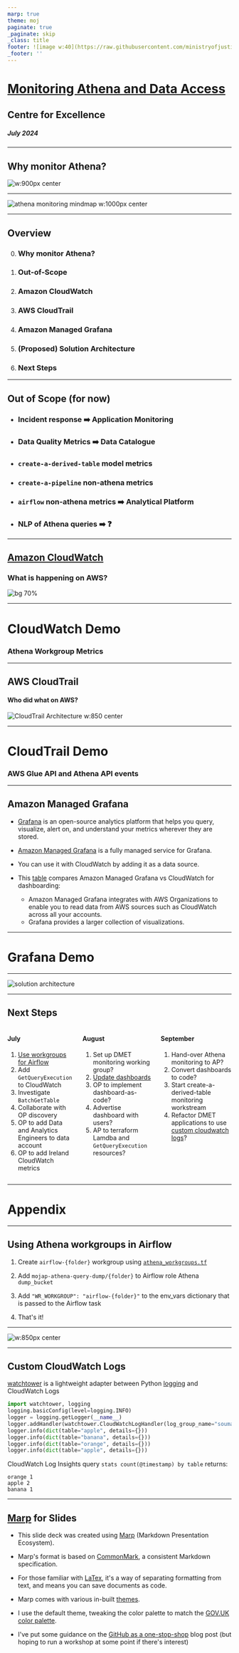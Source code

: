 ```yaml
---
marp: true
theme: moj
paginate: true
_paginate: skip
_class: title
footer: ![image w:40](https://raw.githubusercontent.com/ministryofjustice/marp-moj-theme/main/images/moj.png)
_footer: ''
---
```


<!-- _header: ![w:100](https://raw.githubusercontent.com/ministryofjustice/marp-moj-theme/main/images/moj.png) -->

# [Monitoring Athena and Data Access](https://github.com/moj-analytical-services/dmet-cfe/tree/main/investigations/athena_monitoring)

## Centre for Excellence

##### July 2024 

---

## Why monitor Athena?

![w:900px center](./images/athena_costs.png)

---
<!-- _class: removeBoxShadow -->

![athena monitoring mindmap w:1000px center](./images/athena_monitoring_mindmap.excalidraw.png)

---

## Overview

0. ### Why monitor Athena?
2. ### Out-of-Scope
3. ### Amazon CloudWatch
4. ### AWS CloudTrail
5. ### Amazon Managed Grafana
6. ### (Proposed) Solution Architecture
7. ### Next Steps

---

## Out of Scope (for now)

- ### Incident response :arrow_right: Application Monitoring

- ### Data Quality Metrics :arrow_right: Data Catalogue 

- ### `create-a-derived-table` model metrics

- ### `create-a-pipeline` non-athena metrics

- ### `airflow` non-athena metrics :arrow_right: Analytical Platform

- ### NLP of Athena queries :arrow_right: :question:

---
<!-- _class: removeBoxShadow -->
<style scoped>
section {
  justify-content: flex-end;
}
</style>

## [Amazon CloudWatch](https://docs.aws.amazon.com/AmazonCloudWatch/latest/monitoring/cloudwatch_architecture.html)

### What is happening on AWS?

![bg 70%](https://docs.aws.amazon.com/images/AmazonCloudWatch/latest/monitoring/images/CW-Overview.png)

---
<!-- _class: title -->

# CloudWatch Demo

### Athena Workgroup Metrics

---
## AWS CloudTrail
#### Who did what on AWS? 

![CloudTrail Architecture w:850 center](https://miro.medium.com/v2/format:webp/1*ejnlSrZ4eT1_BZPzT0WycA.png)

---
<!-- _class: title -->

# CloudTrail Demo

### AWS Glue API and Athena API events

---

## Amazon Managed Grafana

- [Grafana](https://grafana.com/) is an open-source analytics platform that helps you query, visualize, alert on, and understand your metrics wherever they are stored.
- [Amazon Managed Grafana](https://aws.amazon.com/grafana/) is a fully managed service for Grafana.
- You can use it with CloudWatch by adding it as a data source.

- This [table](https://docs.aws.amazon.com/prescriptive-guidance/latest/implementing-logging-monitoring-cloudwatch/amg-dashboarding-visualization.html) compares Amazon Managed Grafana vs CloudWatch for dashboarding: 
  - Amazon Managed Grafana integrates with AWS Organizations to enable you to read data from AWS sources such as CloudWatch across all your accounts.
  - Grafana provides a larger collection of visualizations.

---
<!-- _class: title -->

# Grafana Demo

---

![solution architecture](./images/athena_monitoring_solution_architecture.excalidraw.png)

---
<!-- _class: columns -->

## Next Steps

<div class="columns">

<div>

#### July

1. [Use workgroups for Airflow](#14)
1. Add `GetQueryExecution` to CloudWatch
1. Investigate `BatchGetTable`
1. Collaborate with OP discovery
1. OP to add Data and Analytics Engineers to data account
1. OP to add Ireland CloudWatch metrics

</div>

<div>

#### August

1. Set up DMET monitoring working group?
1. [Update dashboards](#15)
1. OP to implement dashboard-as-code?
1. Advertise dashboard with users?
1. AP to terraform Lamdba and `GetQueryExecution` resources?

</div>

<div>

#### September

1. Hand-over Athena monitoring to AP?
1. Convert dashboards to code?
1. Start create-a-derived-table monitoring workstream
1. Refactor DMET applications to use [custom cloudwatch logs](#16)?

</div>

</div>

---
<!-- _class: title -->

# Appendix

---
## Using Athena workgroups in Airflow 

1. Create `airflow-{folder}` workgroup using [`athena_workgroups.tf`](https://github.com/ministryofjustice/analytical-platform/blob/main/terraform/aws/analytical-platform-data-production/athena/athena-workgroups.tf)

2. Add `mojap-athena-query-dump/{folder}` to Airflow role Athena `dump_bucket`

3. Add `"WR_WORKGROUP": "airflow-{folder}"` to the env_vars dictionary that is passed to the Airflow task

4. That's it!

---

![w:850px center](./images/workgroup_monitoring.excalidraw.png)

---
## Custom CloudWatch Logs

[watchtower](https://github.com/kislyuk/watchtower)  is a lightweight adapter between Python [logging](https://docs.python.org/3/library/logging.html) and CloudWatch Logs

```python
import watchtower, logging
logging.basicConfig(level=logging.INFO)
logger = logging.getLogger(__name__)
logger.addHandler(watchtower.CloudWatchLogHandler(log_group_name="soumaya_test"))
logger.info(dict(table="apple", details={}))
logger.info(dict(table="banana", details={}))
logger.info(dict(table="orange", details={}))
logger.info(dict(table="apple", details={}))
```

CloudWatch Log Insights query `stats count(@timestamp) by table` returns:
```
orange 1
apple 2
banana 1
```

---
## [Marp](https://marp.app/) for Slides

- This slide deck was created using [Marp](https://marp.app/) (Markdown Presentation Ecosystem).
- Marp's format is based on [CommonMark](https://commonmark.org/), a consistent Markdown specification.
- For those familiar with [LaTex](https://www.latex-project.org/), it's a way of separating formatting from text, and means you can save documents as code.
- Marp comes with various in-built [themes](https://github.com/marp-team/marp-core/blob/main/themes/README.md).

- I use the default theme, tweaking the color palette to match the [GOV.UK color palette](https://design-system.service.gov.uk/styles/colour/).
- I've put some guidance on the [GitHub as a one-stop-shop](https://ministryofjustice.github.io/data-and-analytics-engineering/blog/posts/github-as-a-one-stop-shop/#slides) blog post (but hoping to run a workshop at some point if there's interest)
